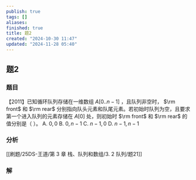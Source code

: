 ```yaml
---
publish: true
tags: []
aliases: 
finished: true
title: 题2
created: "2024-10-30 11:47"
updated: "2024-11-28 05:40"
---
```

## 题2
### 题目
【2011】已知循环队列存储在一维数组 $A[0..n-1]$ ，且队列非空时， $\rm front$ 和 $\rm rear$ 分别指向队头元素和队尾元素。若初始时队列为空，且要求第一个进入队列的元素存储在 $A[0]$ 处，则初始时 $\rm front$ 和 $\rm rear$ 的值分别是（ ）。
A. $0, 0$
B. $0, n-1$
C. $n-1, 0$
D. $n-1, n-1$
### 分析
[[刷题/25DS-王道/第 3 章 栈、队列和数组/3. 2 队列/题21]]
### 解